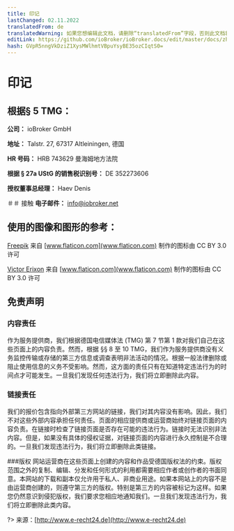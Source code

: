 ```yaml
---
title: 印记
lastChanged: 02.11.2022
translatedFrom: de
translatedWarning: 如果您想编辑此文档，请删除“translatedFrom”字段，否则此文档将再次自动翻译
editLink: https://github.com/ioBroker/ioBroker.docs/edit/master/docs/zh-cn/imprint.md
hash: GVpR5nngVkDziZ1XysMWlhmtVBpuYsyBE35ozCIqtS0=
---
```

# 印记
## 根据§ 5 TMG：
**公司：** ioBroker GmbH

**地址：** Talstr. 27, 67317 Altleiningen, 德国

**HR 号码：** HRB 743629 曼海姆地方法院

**根据 § 27a UStG 的销售税识别号：** DE 352273606

**授权董事总经理：** Haev Denis

＃＃ 接触
**电子邮件：** info@iobroker.net

## 使用的图像和图形的参考：
[Freepik](http://www.freepik.com/) 来自 [www.flaticon.com](www.flaticon.com) 制作的图标由 CC BY 3.0 许可

[Victor Erixon](http://www.flaticon.com/authors/victor-erixon) 来自 [www.flaticon.com](www.flaticon.com) 制作的图标由 CC BY 3.0 许可

## 免责声明
### 内容责任
作为服务提供商，我们根据德国电信媒体法 (TMG) 第 7 节第 1 款对我们自己在这些页面上的内容负责。然而，根据 §§ 8 至 10 TMG，我们作为服务提供商没有义务监控传输或存储的第三方信息或调查表明非法活动的情况。根据一般法律删除或阻止使用信息的义务不受影响。然而，这方面的责任只有在知道特定违法行为的时间点才可能发生。一旦我们发现任何违法行为，我们将立即删除此内容。

### 链接责任
我们的报价包含指向外部第三方网站的链接，我们对其内容没有影响。因此，我们不对这些外部内容承担任何责任。页面的相应提供商或运营商始终对链接页面的内容负责。在链接时检查了链接页面是否存在可能的违法行为。链接时无法识别非法内容。但是，如果没有具体的侵权证据，对链接页面的内容进行永久控制是不合理的。一旦我们发现违法行为，我们将立即删除此类链接。

###版权
网站运营商在这些页面上创建的内容和作品受德国版权法的约束。版权范围之外的复制、编辑、分发和任何形式的利用都需要相应作者或创作者的书面同意。本网站的下载和副本仅允许用于私人、非商业用途。如果本网站上的内容不是由运营商创建的，则遵守第三方的版权。特别是第三方的内容被标记为这样。如果您仍然意识到侵犯版权，我们要求您相应地通知我们。一旦我们发现违法行为，我们将立即删除此类内容。

?> 来源：[http://www.e-recht24.de](http://www.e-recht24.de)